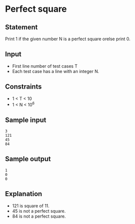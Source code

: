# Perfect square

## Statement
Print 1 if the given number N is a perfect square orelse print 0.
## Input
* First line number of test cases T
* Each test case has a line with an integer N.
## Constraints 
* 1 < T < 10
* 1 < N < 10<sup>6</sup> 
## Sample input 
```
3
121
45
84
```
## Sample output
```
1
0
0
```
## Explanation
* 121 is square of 11.
* 45 is not a perfect square.
* 84 is not a perfect square.
